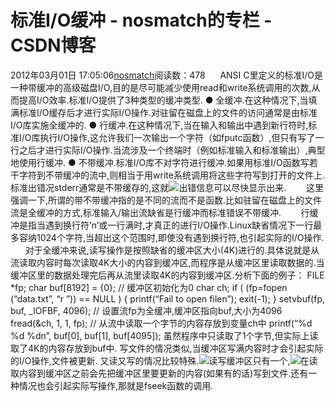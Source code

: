 # 标准I/O缓冲 - nosmatch的专栏 - CSDN博客
2012年03月01日 17:05:06[nosmatch](https://me.csdn.net/HDUTigerkin)阅读数：478
     ANSI C里定义的标准I/O是一种带缓冲的高级磁盘I/O,目的是尽可能减少使用read和write系统调用的次数,从而提高I/O效率.标准I/O提供了3种类型的缓冲类型.
● 全缓冲.在这种情况下,当填满标准I/O缓存后才进行实际I/O操作.对驻留在磁盘上的文件的访问通常是由标准I/O库实施全缓冲的.
● 行缓冲.在这种情况下,当在输入和输出中遇到新行符时,标准I/O库执行I/O操作,这允许我们一次输出一个字符（如fputc函数）,但只有写了一行之后才进行实际I/O操作.当流涉及一个终端时（例如标准输入和标准输出）,典型地使用行缓冲.
● 不带缓冲.标准I/O库不对字符进行缓冲.如果用标准I/O函数写若干字符到不带缓冲的流中,则相当于用write系统调用将这些字符写到打开的文件上.标准出错况stderr通常是不带缓存的,这就![](http://www.linux521.com/shide.GIF)出错信息可以尽快显示出来.
       这里强调一下,所谓的带不带缓冲指的是不同的流而不是函数.比如驻留在磁盘上的文件流是全缓冲的方式,标准输入/输出流缺省是行缓冲而标准错误不带缓冲.
       行缓冲是指当遇到换行符’n’或一行满时,才真正的进行I/O操作.Linux缺省情况下一行最多容纳1024个字符,当超出这个范围时,即使没有遇到换行符,也引起实际的I/O操作.
      对于全缓冲来说,读写操作是按照缺省的缓冲区大小(4K)进行的.具体说就是从流读取内容时每次读取4K大小的内容到缓冲区,而程序是从缓冲区里读取数据的.当缓冲区里的数据处理完后再从流里读取4K的内容到缓冲区.分析下面的例子：
FILE *fp;
char buf[8192] = {0}; // 缓冲区初始化为0
char ch;
if ( (fp=fopen (“data.txt”, “r ”)) == NULL )
{
printf(“Fail to open filen”);
exit(-1);
}
setvbuf(fp, buf, _IOFBF, 4096); // 设置流fp为全缓冲,缓冲区指向buf,大小为4096
fread(&ch, 1, 1, fp); // 从流中读取一个字节的内容存放到变量ch中
printf(“%d %d %dn”, buf[0], buf[1], buf[4095]);
虽然程序中只读取了1个字节,但实际上读取了4K的内容存放到buf中.
写文件的情况类似,当缓冲区写满内容时才会引起实际的I/O操作,文件被更新.
又读又写的情况比较特殊.![](http://www.linux521.com/yinwei.GIF)读写缓冲区只有一个,![](http://www.linux521.com/suoyi.GIF)在读取内容到缓冲区之前会先把缓冲区里要更新的内容(如果有的话)写到文件.还有一种情况也会引起实际写操作,那就是fseek函数的调用.
